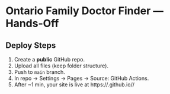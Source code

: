 # Ontario Family Doctor Finder — Hands-Off

## Deploy Steps
1. Create a **public** GitHub repo.
2. Upload all files (keep folder structure).
3. Push to `main` branch.
4. In repo → Settings → Pages → Source: GitHub Actions.
5. After ~1 min, your site is live at https://<username>.github.io/<repo>/
